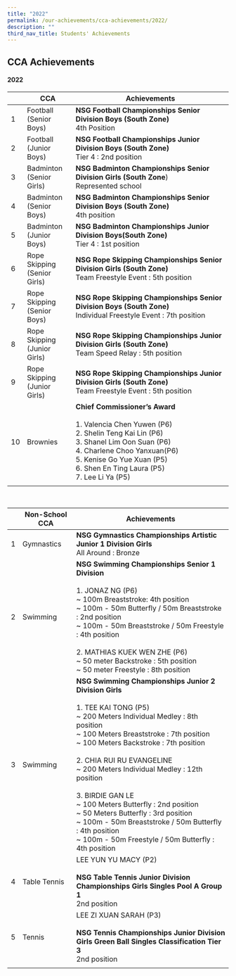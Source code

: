 ```yaml
---
title: "2022"
permalink: /our-achievements/cca-achievements/2022/
description: ""
third_nav_title: Students' Achievements
---
```

## CCA Achievements

#### **2022**



|  | CCA | Achievements |
| -------- | -------- | -------- |
|1   | Football <br> (Senior Boys)     |**NSG Football Championships Senior Division Boys (South Zone)** <br> 4th Position |
|2   | Football <br> (Junior Boys)   | **NSG Football Championships Junior Division Boys  (South Zone)** <br>Tier 4 : 2nd position   |
|3   |Badminton <br> (Senior Girls)|  **NSG Badminton Championships Senior Division Girls (South Zone**)<br>Represented school    |
|4  | Badminton<br>  (Senior Boys) |**NSG Badminton Championships Senior Division Boys (South Zone)** <br> 4th position|
|5  | Badminton <br> (Junior Boys) | **NSG Badminton Championships Junior Division Boys(South Zone)** <br>  Tier 4 :  1st position |
|6  |Rope Skipping <br> (Senior Girls)| **NSG Rope Skipping Championships Senior Division Girls (South Zone)** <br> Team Freestyle Event : 5th position|
|7  | Rope Skipping <br> (Senior Boys)|**NSG Rope Skipping Championships Senior Division Boys (South Zone)** <br>Individual Freestyle Event : 7th position|
|8  |Rope Skipping <br> (Junior Girls)| **NSG Rope Skipping Championships Junior Division Girls (South Zone)** <br>Team Speed Relay : 5th position |
|9  | Rope Skipping <br>  (Junior Girls) |  **NSG Rope Skipping Championships Junior Division Girls  (South Zone)**  <br> Team Freestyle Event : 5th position|
|10  | Brownies|**Chief Commissioner’s Award** <br> <br> 1. Valencia Chen Yuwen (P6) <br> 2. Shelin Teng Kai Lin (P6) <br> 3. Shanel Lim Oon Suan (P6) <br> 4. Charlene Choo Yanxuan(P6) <br> 5. Kenise Go Yue Xuan (P5) <br> 6. Shen En Ting Laura  (P5)<br> 7. Lee Li Ya (P5)|
|||

<br>

| | Non-School CCA | Achievements|
| -------- | -------- | -------- |
| 1| Gymnastics | **NSG Gymnastics Championships Artistic Junior 1 Division Girls**  <br>All Around : Bronze|
| 2| Swimming |**NSG Swimming Championships Senior 1 Division** <br><br> 1. JONAZ NG (P6) <br> ~ 100m Breaststroke: 4th position <br> ~ 100m - 50m Butterfly / 50m Breaststroke : 2nd position <br> ~ 100m - 50m Breaststroke / 50m Freestyle : 4th position <br><br>  2. MATHIAS KUEK WEN ZHE (P6) <br>~ 50 meter Backstroke : 5th position <br>~ 50 meter Freestyle : 8th position |
| 3| Swimming |**NSG Swimming Championships Junior 2 Division Girls** <br><br> 1. TEE KAI TONG (P5)<br> ~ 200 Meters Individual Medley : 8th position<br>~ 100 Meters Breaststroke : 7th position <br>~ 100 Meters Backstroke : 7th position<br><br>  2. CHIA RUI RU EVANGELINE <br> ~ 200 Meters Individual Medley : 12th position<br><br> 3. BIRDIE GAN LE<br>~ 100 Meters Butterfly : 2nd position<br>~ 50 Meters Butterfly : 3rd position<br>~ 100m - 50m Breaststroke / 50m Butterfly : 4th position <br>~ 100m - 50m Freestyle / 50m Butterfly : 4th position<br>|
| 4| Table Tennis | LEE YUN YU MACY (P2) <br><br>**NSG Table Tennis Junior Division Championships Girls Singles Pool A Group 1**<br> 2nd position |
| 5| Tennis  | LEE ZI XUAN SARAH (P3) <br><br>**NSG Tennis Championships Junior Division Girls Green Ball Singles Classification Tier 3** <br>2nd position|
|||